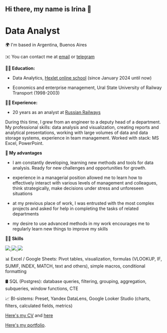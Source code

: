 ## Hi there, my name is Irina 👋

# **Data Analyst**



🌍 I'm based in Argentina, Buenos Aires

✉️ You can contact me at [email](irina.serovitnik@gmail.com) or [telegram](https://t.me/Irina_Serovitnik)



**👩‍🎓 Education:**

- Data Analytics, [Hexlet online school](https://ru.hexlet.io/u/irina_serovitnik) (since January 2024 until now)

- Economics and enterprise management, Ural State University of Railway Transport (1998-2003)



**👩‍💻 Experience:**

- 20 years as an analyst at [Russian Railways](https://www.rzd.ru/)

During this time, I grew from an engineer to a deputy head of a department. My professional skills: data analysis and visualization, creating reports and analytical presentations, working with large volumes of data and data storage systems, experience in team management. Worked with stack: MS Excel, PowerPoint.



**💪 My advantages**

- I am constantly developing, learning new methods and tools for data analysis. Ready for new challenges and opportunities for growth.

- experience in a managerial position allowed me to learn how to effectively interact with various levels of management and colleagues, think strategically, make decisions under stress and unforeseen situations

- at my previous place of work, I was entrusted with the most complex projects and asked for help in completing the tasks of related departments

- my desire to use advanced methods in my work encourages me to regularly learn new things to improve my skills



**🤹‍♀️ Skills**

<p align="left">
  <a href="https://skillicons.dev">
    <img src="https://skillicons.dev/icons?i=postgres" />
  </a>
  <a href="https://img.shields.io">
    <img src="https://img.shields.io/badge/Microsoft_Excel-217346?style=for-the-badge&logo=microsoft-excel&logoColor=white" />
  </a>
  <a href="https://img.shields.io">
    <img src="https://img.shields.io/badge/Microsoft_PowerPoint-B7472A?style=for-the-badge&logo=microsoft-powerpoint&logoColor=white" />
  </a>
</p>


📊 Excel / Google Sheets: Pivot tables, visualization, formulas (VLOOKUP, IF, SUMIF, INDEX, MATCH, text and others), simple macros, conditional formatting

🛢️ SQL (Postgres): database queries, filtering, grouping, aggregation, subqueries, window functions, CTE

📈 BI-sistems: Preset, Yandex DataLens, Google Looker Studio (charts, filters, calculated fields, metrics)



[Here's my CV](https://cv.hexlet.io/ru/resumes/3781) and [here](https://hh.ru/resume/d6ce7348ff086fc0b80039ed1f573457775069)

[Here's my portfolio](https://disk.yandex.ru/d/e3CjgJCyFKIgFg).
